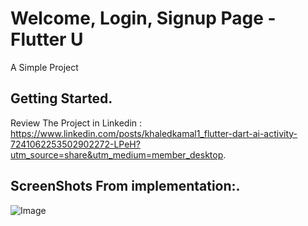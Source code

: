 # Welcome, Login, Signup Page - Flutter U

A Simple Project

## Getting Started.

Review The Project in Linkedin : https://www.linkedin.com/posts/khaledkamal1_flutter-dart-ai-activity-7241062253502902272-LPeH?utm_source=share&utm_medium=member_desktop.

## ScreenShots From implementation:.

![Image](https://github.com/user-attachments/assets/ac210545-d883-4c5d-b419-b84900e5013b)

